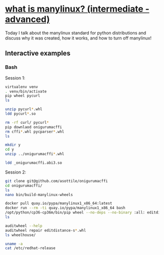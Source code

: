 # [what is manylinux? (intermediate - advanced)](https://youtu.be/80j-MRtHMek)

Today I talk about the manylinux standard for python distributions and discuss why it was created, how it works, and how to turn off manylinux!

## Interactive examples

### Bash

Session 1:

```bash
virtualenv venv
. venv/bin/activate
pip wheel pycurl
ls

unzip pycurl*.whl
ldd pycurl*.so

rm -rf curl/ pycurl*
pip downlaod onigurumacffi
rm cffi*.whl pycparser*.whl
ls

mkdir y
cd y
unzip ../onigurumacffi*.whl

ldd _onigurumacffi.abi3.so
```

Session 2:

```bash
git clone git@github.com/asottile/onigurumacffi
cd onigurumacffi/
ls
nano bin/build-manylinux-wheels

docker pull quay.io/pypa/manylinux1_x86_64:latest
docker run --rm -ti quay.io/pypa/manylinux1_x86_64 bash
/opt/python/cp36-cp36m/bin/pip wheel --no-deps --no-binary :all: editdistance-s
ls

auditwheel --help
auditwheel repair editdistance-s*.whl
ls wheelhouse/

uname -a
cat /etc/redhat-release
```
